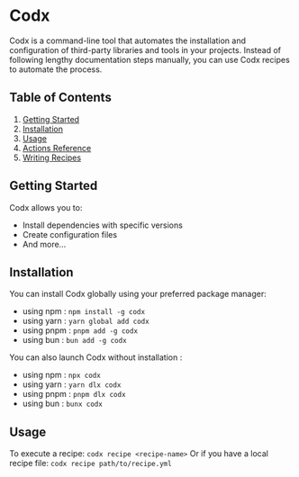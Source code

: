 # Codx

Codx is a command-line tool that automates the installation and configuration of third-party libraries and tools in your
projects. Instead of following lengthy documentation steps manually, you can use Codx recipes to automate the process.

## Table of Contents

1. [Getting Started](#getting-started)
2. [Installation](#installation)
3. [Usage](#usage)
4. [Actions Reference](docs/actions.md)
5. [Writing Recipes](docs/writing-recipes.md)

## Getting Started

Codx allows you to:

- Install dependencies with specific versions
- Create configuration files
- And more...

## Installation

You can install Codx globally using your preferred package manager:

* using npm : `npm install -g codx`
* using yarn : `yarn global add codx`
* using pnpm : `pnpm add -g codx`
* using bun : `bun add -g codx`

You can also launch Codx without installation :

* using npm : `npx codx`
* using yarn : `yarn dlx codx`
* using pnpm : `pnpm dlx codx`
* using bun : `bunx codx`

## Usage

To execute a recipe: `codx recipe <recipe-name>`
Or if you have a local recipe file: `codx recipe path/to/recipe.yml`